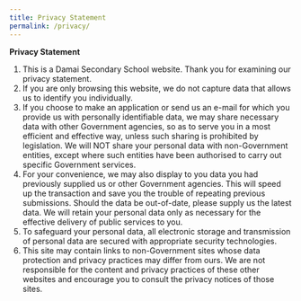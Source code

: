 ```yaml
---
title: Privacy Statement
permalink: /privacy/
---
```

<p><strong>Privacy Statement</strong></p>
<ol>
<li>This is a Damai Secondary School website. Thank you for examining our privacy statement.</li>
<li>If you are only browsing this website, we do not capture data that allows us to identify you individually.&nbsp;</li>
<li>If you choose to make an application or send us an e-mail for which you provide us with personally identifiable data, we may share necessary data with other Government agencies, so as to serve you in a most efficient and effective way, unless such sharing is prohibited by legislation. We will NOT share your personal data with non-Government entities, except where such entities have been authorised to carry out specific Government services.&nbsp;</li>
<li>For your convenience, we may also display to you data you had previously supplied us or other Government agencies. This will speed up the transaction and save you the trouble of repeating previous submissions. Should the data be out-of-date, please supply us the latest data. We will retain your personal data only as necessary for the effective delivery of public services to you.
<li>To safeguard your personal data, all electronic storage and transmission of personal data are secured with appropriate security technologies.</li>
<li>This site may contain links to non-Government sites whose data protection and privacy practices may differ from ours. We are not responsible for the content and privacy practices of these other websites and encourage you to consult the privacy notices of those sites.&nbsp;</li>
</ol>
